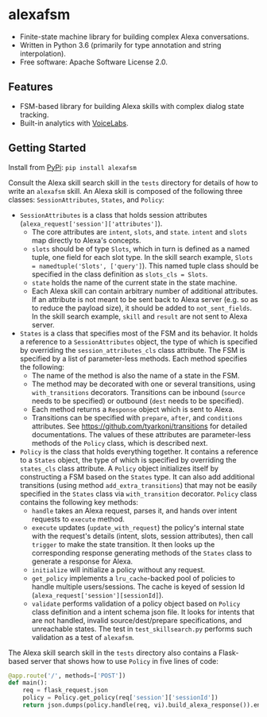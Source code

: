 alexafsm
========

* Finite-state machine library for building complex Alexa conversations.
* Written in Python 3.6 (primarily for type annotation and string interpolation).
* Free software: Apache Software License 2.0.

## Features

* FSM-based library for building Alexa skills with complex dialog state tracking. 
* Built-in analytics with [VoiceLabs](http://voicelabs.co/).

## Getting Started

Install from [PyPi](https://pypi.python.org/pypi/alexafsm): `pip install alexafsm`

Consult the Alexa skill search skill in the `tests` directory for details of how to 
write an `alexafsm` skill. An Alexa skill is composed of the following three classes: 
`SessionAttributes`, `States`, and `Policy`:

* `SessionAttributes` is a class that holds session attributes 
(`alexa_request['session']['attributes']`). 
   * The core attributes are `intent`, `slots`, and `state`. `intent` and `slots` map 
   directly to Alexa's concepts. 
   * `slots` should be of type `Slots`, which in turn is defined as a named tuple, one 
   field for each slot type. In the skill search example, `Slots = namedtuple('Slots', ['query']`).
   This named tuple class should be specified in the class definition as `slots_cls = Slots`.
   * `state` holds the name of the current state in the state machine.
   * Each Alexa skill can contain arbitrary number of additional attributes. If an attribute is 
    not meant to be sent back to Alexa server (e.g. so as to reduce the payload size), it should
    be added to `not_sent_fields`. In the skill search example, `skill` and `result` are not sent 
    to Alexa server.
*  `States` is a class that specifies most of the FSM and its behavior. It holds a reference to
a `SessionAttributes` object, the type of which is specified by overriding the 
`session_attributes_cls` class attribute. The FSM is specified by a list of parameter-less methods. 
Each method specifies the following:
     * The name of the method is also the name of a state in the FSM.
     * The method may be decorated with one or several transitions, using `with_transitions`
     decorators. Transitions can be inbound (`source` needs to be specified) or outbound (`dest`
     needs to be specified). 
     * Each method returns a `Response` object which is sent to Alexa. 
     * Transitions can be specified with `prepare`, `after`, and `conditions` attributes. See
      https://github.com/tyarkoni/transitions for detailed documentations. The values of these
      attributes are parameter-less methods of the `Policy` class, which is described next.
* `Policy` is the class that holds everything together. It contains a reference to a `States` 
object, the type of which is specified by overriding the `states_cls` class attribute. A `Policy` 
 object initializes itself by constructing a FSM based on the `States` type. It can also add
 additional transitions (using method `add_extra_transitions`) that may not be easily specified 
 in the `States` class via `with_transition` decorator. `Policy` class contains the following 
 key methods:
    * `handle` takes an Alexa request, parses it, and hands over intent requests to `execute` method. 
    * `execute` updates (`update_with_request`) the policy's internal state with the request's 
    details (intent, slots, session attributes), then call `trigger` to make the state transition. 
    It then looks up the corresponding response generating methods of the `States` class to generate
    a response for Alexa.
    * `initialize` will initialize a policy without any request.
    * `get_policy` implements a `lru_cache`-backed pool of policies to handle multiple 
    users/sessions. The cache is keyed of session Id (`alexa_request['session'][sessionId]`). 
    * `validate` performs validation of a policy object based on `Policy` class definition and
    a intent schema json file. It looks for intents that are not handled, invalid 
    source/dest/prepare specifications, and unreachable states. The test in `test_skillsearch.py`
    performs such validation as a test of `alexafsm`.
    
The Alexa skill search skill in the `tests` directory also contains a Flask-based server that shows
how to use `Policy` in five lines of code:


```python
@app.route('/', methods=['POST'])
def main():
    req = flask_request.json
    policy = Policy.get_policy(req['session']['sessionId'])
    return json.dumps(policy.handle(req, vi).build_alexa_response()).encode('utf-8')
```

